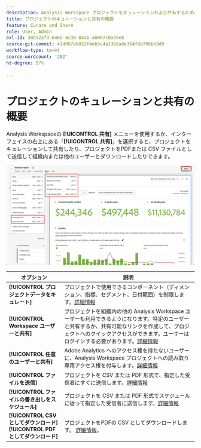 ```yaml
---
description: Analysis Workspace プロジェクトをキュレーションおよび共有するために使用できるオプションについて説明します。
title: プロジェクトのキュレーションと共有の概要
feature: Curate and Share
role: User, Admin
exl-id: 38b92af3-646d-4c30-84ab-a0007c0a39e8
source-git-commit: 41d067ab852f4eb5c4a1368ade364fdb706bb9d9
workflow-type: tm+mt
source-wordcount: '202'
ht-degree: 57%

---
```


# プロジェクトのキュレーションと共有の概要

Analysis Workspaceの **[!UICONTROL 共有]** メニューを使用するか、インターフェイスの右上にある「**[!UICONTROL 共有]**」を選択すると、プロジェクトをキュレーションして共有したり、プロジェクトをPDFまたは CSV ファイルとして送信して組織内または他のユーザーとダウンロードしたりできます。

![&#x200B; 新株予約権 &#x200B;](assets/share-options.png)

| オプション | 説明 |
|---|---|
| **[!UICONTROL プロジェクトデータをキュレート]** | プロジェクトで使用できるコンポーネント（ディメンション、指標、セグメント、日付範囲）を制限します。[詳細情報](/help/analyze/analysis-workspace/curate-share/curate.md) |
| **[!UICONTROL Workspace ユーザーと共有]** | プロジェクトを組織内の他の Analysis Workspace ユーザーも利用できるようになります。特定のユーザーと共有するか、共有可能なリンクを作成して、プロジェクトへのクイックアクセスができます。ユーザーはログインする必要があります。[詳細情報](/help/analyze/analysis-workspace/curate-share/share-projects.md) |
| **[!UICONTROL 任意のユーザーと共有]** | Adobe Analytics へのアクセス権を持たないユーザーに、Analysis Workspace プロジェクトへの読み取り専用アクセス権を付与します。[詳細情報](/help/analyze/analysis-workspace/curate-share/share-projects.md) |
| **[!UICONTROL ファイルを送信]** | プロジェクトを CSV または PDF 形式で、指定した受信者にすぐに送信します。[詳細情報](/help/analyze/analysis-workspace/curate-share/t-schedule-report.md) |
| **[!UICONTROL ファイルの書き出しをスケジュール]** | プロジェクトを CSV または PDF 形式でスケジュールに従って指定した受信者に送信します。[詳細情報](/help/analyze/analysis-workspace/curate-share/t-schedule-report.md) |
| **[!UICONTROL CSV としてダウンロード &#x200B;]**<br/>**[!UICONTROL PDFとしてダウンロード]** | プロジェクトをPDFの CSV としてダウンロードします。 [詳細情報](download-send.md)。 |
